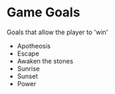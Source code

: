 # Game Goals

Goals that allow the player to 'win'

- Apotheosis
- Escape
- Awaken the stones
- Sunrise
- Sunset
- Power